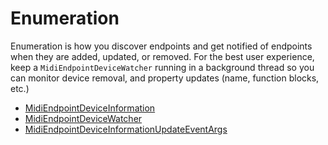 # Enumeration

Enumeration is how you discover endpoints and get notified of endpoints when they are added, updated, or removed. For the best user experience, keep a `MidiEndpointDeviceWatcher` running in a background thread so you can monitor device removal, and property updates (name, function blocks, etc.)

* [MidiEndpointDeviceInformation](./MidiEndpointDeviceInformation/)
* [MidiEndpointDeviceWatcher](./MidiEndpointDeviceWatcher/)
* [MidiEndpointDeviceInformationUpdateEventArgs](./MidiEndpointDeviceInformationUpdateEventArgs/)